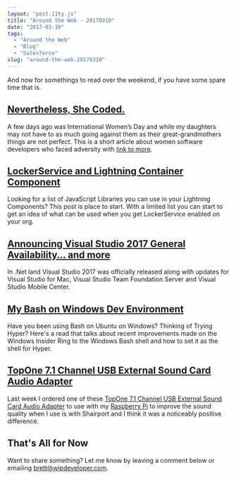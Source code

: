 ```yaml
---
layout: "post.11ty.js"
title: "Around the Web - 20170310"
date: "2017-03-10"
tags: 
  - "Around the Web"
  - "Blog"
  - "Salesforce"
slug: "around-the-web-20170310"
---
```


And now for somethings to read over the weekend, if you have some spare time that is.

## [Nevertheless, She Coded.](https://dev.to/thepracticaldev/nevertheless-she-coded)

A few days ago was International Women’s Day and while my daughters may not have to as much going against them as their great-grandmothers things are not perfect. This is a short article about women software developers who faced adversity with [link to more](https://dev.to/t/shecoded).

## [LockerService and Lightning Container Component](https://developer.salesforce.com/blogs/developer-relations/2017/02/lockerservice-lightning-container-third-party-libraries-lightning-components.html)

Looking for a list of JavaScript Libraries you can use in your Lightning Components? This post is place to start. With a limited list you can start to get an idea of what can be used when you get LockerService enabled on your org.

## [Announcing Visual Studio 2017 General Availability… and more](https://blogs.msdn.microsoft.com/visualstudio/2017/03/07/announcing-visual-studio-2017-general-availability-and-more/)

In .Net land Visual Studio 2017 was officially released along with updates for Visual Studio for Mac, Visual Studio Team Foundation Server and Visual Studio Mobile Center.

## [My Bash on Windows Dev Environment](http://daverupert.com/2017/03/my-bash-on-windows-developer-environment/)

Have you been using Bash on Ubuntu on Windows? Thinking of Trying Hyper? Here's a read that talks about recent improvements made on the Windows Insider Ring to the Windows Bash shell and how to set it as the shell for Hyper.

## [TopOne 7.1 Channel USB External Sound Card Audio Adapter](https://www.amazon.com/gp/product/B00WJVGDX6/ref=as_li_qf_sp_asin_il_tl?ie=UTF8&tag=wipdevelope05-20&camp=1789&creative=9325&linkCode=as2&creativeASIN=B00WJVGDX6&linkId=4e3983cb5477a4e2809d3eb060f61b35)

Last week I ordered one of these [TopOne 7.1 Channel USB External Sound Card Audio Adapter](https://www.amazon.com/gp/product/B00WJVGDX6/ref=as_li_qf_sp_asin_il_tl?ie=UTF8&tag=wipdevelope05-20&camp=1789&creative=9325&linkCode=as2&creativeASIN=B00WJVGDX6&linkId=4e3983cb5477a4e2809d3eb060f61b35) to use with my [Raspberry Pi](https://www.amazon.com/gp/product/B01CD5VC92/ref=as_li_qf_sp_asin_il_tl?ie=UTF8&tag=wipdevelope05-20&camp=1789&creative=9325&linkCode=as2&creativeASIN=B01CD5VC92&linkId=6884ca73fa2ab785ffba101646f19717) to improve the sound quality when I use is with Shairport and I think it was a noticeably positive difference.

## That's All for Now

Want to share something? Let me know by leaving a comment below or emailing [brett@wipdeveloper.com](mailto:brett@wipdeveloper.com).
